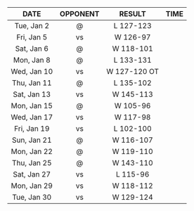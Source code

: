 |    DATE     |        OPPONENT         |    RESULT    |  TIME  |
|:-----------:|:-----------------------:|:------------:|:------:|
| Tue, Jan 2  |    @ [](/r/thunder)     |  L 127-123   |        |
| Fri, Jan 5  |   vs [](/r/utahjazz)    |   W 126-97   |        |
| Sat, Jan 6  |     @ [](/r/pacers)     |  W 118-101   |        |
| Mon, Jan 8  |     @ [](/r/pacers)     |  L 133-131   |        |
| Wed, Jan 10 | vs [](/r/timberwolves)  | W 127-120 OT |        |
| Thu, Jan 11 |    @ [](/r/mkebucks)    |  L 135-102   |        |
| Sat, Jan 13 |    vs [](/r/rockets)    |  W 145-113   |        |
| Mon, Jan 15 | @ [](/r/torontoraptors) |   W 105-96   |        |
| Wed, Jan 17 |   vs [](/r/nbaspurs)    |   W 117-98   |        |
| Fri, Jan 19 | vs [](/r/denvernuggets) |  L 102-100   |        |
| Sun, Jan 21 |    @ [](/r/rockets)     |  W 116-107   |        |
| Mon, Jan 22 |   @ [](/r/mavericks)    |  W 119-110   |        |
| Thu, Jan 25 |      @ [](/r/heat)      |  W 143-110   |        |
| Sat, Jan 27 |  vs [](/r/laclippers)   |   L 115-96   |        |
| Mon, Jan 29 | vs [](/r/nolapelicans)  |  W 118-112   |        |
| Tue, Jan 30 |    vs [](/r/pacers)     |  W 129-124   |        |